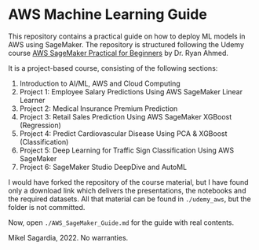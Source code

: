 # AWS Machine Learning Guide

This repository contains a practical guide on how to deploy ML models in AWS using SageMaker. The repository is structured following the Udemy course [AWS SageMaker Practical for Beginners](https://www.udemy.com/course/practical-aws-sagemaker-6-real-world-case-studies/) by Dr. Ryan Ahmed.

It is a project-based course, consisting of the following sections:

1. Introduction to AI/ML, AWS and Cloud Computing
2. Project 1: Employee Salary Predictions Using AWS SageMaker Linear Learner
3. Project 2: Medical Insurance Premium Prediction
4. Project 3: Retail Sales Prediction Using AWS SageMaker XGBoost (Regression)
5. Project 4: Predict Cardiovascular Disease Using PCA & XGBoost (Classification)
6. Project 5: Deep Learning for Traffic Sign Classification Using AWS SageMaker
7. Project 6: SageMaker Studio DeepDive and AutoML

I would have forked the repository of the course material, but I have found only a download link which delivers the presentations, the notebooks and the required datasets. All that material can be found in `./udemy_aws`, but the folder is not committed.

Now, open `./AWS_SageMaker_Guide.md` for the guide with real contents.

Mikel Sagardia, 2022.
No warranties.